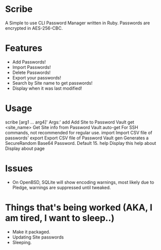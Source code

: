 # Scribe
A Simple to use CLI Password Manager written in Ruby. Passwords are encrypted in AES-256-CBC.

# Features
- Add Passwords!
- Import Passwords!
- Delete Passwords!
- Export your passwords!
- Search by Site name to get passwords!
- Display when it was last modified!

# Usage
scribe [arg1 ... arg4]'
Args:'
add <site> <username> <password>         Add Site to Password Vault
get <site_name>                          Get Site info from Password Vault
auto-get <site> <encryption password>    For SSH commands, not recommended for regular use.
import <file name>                       Import CSV file of passwords'
export                                   Export CSV file of Password Vault
gen <num of characters>                  Generates a SecureRandom Base64 Password. Default 15.
help                                     Display this help
about                                    Display about page

# Issues
- On OpenBSD, SQLite will show encoding warnings, most likely due to Pledge, warnings are suppressed until tweaked.

# Things that's being worked (AKA, I am tired, I want to sleep..)
- Make it packaged.
- Updating Site passwords
- Sleeping.

